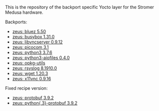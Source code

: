 This is the repository of the backport specific Yocto layer for the Stromer Medusa hardware.

Backports:
- [zeus: bluez 5.50](https://github.com/kraj/poky/commit/3e8fef6e679f1f3b51874471e3b631f5c2a769f5)
- [zeus: busybox 1.31.0](https://github.com/kraj/poky/commit/8673e91f2dd6c51623c3404cfb8861cbb2be5f1c)
- [zeus: libvncserver 0.9.12](https://github.com/openembedded/meta-openembedded/commit/27ea5e705990f4e4a45f61109a81c597c10bf152)
- [zeus: picocom 3.1](https://github.com/openembedded/meta-openembedded/commit/c1ecd778cef733caf1e3b0ced7fd4da21f080e6d)
- [zeus: python3 3.7.6](https://github.com/kraj/poky/commit/5a9198f5255d69a69fc351f6e2f5ccd813f343ed)
- [zeus: python3-aiofiles 0.4.0](https://github.com/openembedded/meta-openembedded/commit/cf453be9f232424af551273a9aa76a5bf6e4a29b)
- [zeus: opkg-utils](https://github.com/kraj/poky/commit/a79bc39033c07e5cb0aa5ca95afe8f035c403f33)
- [zeus: rsyslog 8.1910.0](https://github.com/openembedded/meta-openembedded/commit/0d15888c61c2072d1525889a0c0ad6af5676f11d)
- [zeus: wget 1.20.3](https://github.com/kraj/poky/commit/ffaede231793509bcd4c1857ad54e6285ad10870)
- [zeus: x11vnc 0.9.16](https://github.com/openembedded/meta-openembedded/commit/34fddf6114423cb2595c7af88b83d2dd40fe3996)

Fixed recipe version:
- [zeus: protobuf 3.9.2](https://github.com/openembedded/meta-openembedded/commit/466fd78ac6a561ce7b47f2190f0aa3ea6aa3593e)
- [zeus: python{,3}-protobuf 3.9.2](https://github.com/openembedded/meta-openembedded/commit/ea7ce6dc37b7aed68bc5806318f5f58a411a3f2f)
